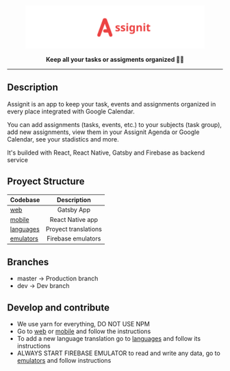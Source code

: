 <a href="https://assignit.vercel.app"><p align="center">
  <img height=100 src="https://raw.githubusercontent.com/jralvarenga/assignit/master/assets/assignit_logo.svg" />
</p></a>

<p align="center">
  <strong>Keep all your tasks or assigments organized 📅💫</strong>
</p>

---

## Description

Assignit is an app to keep your task, events and assignments organized in every place integrated with Google Calendar.

You can add assignments (tasks, events, etc.) to your subjects (task group), add new assignments, view them in your Assignit Agenda or Google Calendar, see your stadistics and more.

It's builded with React, React Native, Gatsby and Firebase as backend service

## Proyect Structure


| Codebase               | Description                |
| :--------------------- | :------------------------: |
| [web](web)             |        Gatsby App          |
| [mobile](mobile)       |     React Native app       |
| [languages](languages)  |     Proyect translations       |
| [emulators](emulators) |    Firebase emulators      |

## Branches

- master -> Production branch
- dev -> Dev branch

## Develop and contribute

- We use yarn for everything, DO NOT USE NPM
- Go to [web](web) or [mobile](mobile) and follow the instructions
- To add a new language translation go to [languages](languages) and follow its instructions
- ALWAYS START FIREBASE EMULATOR to read and write any data, go to [emulators](emulators) and follow instructions

